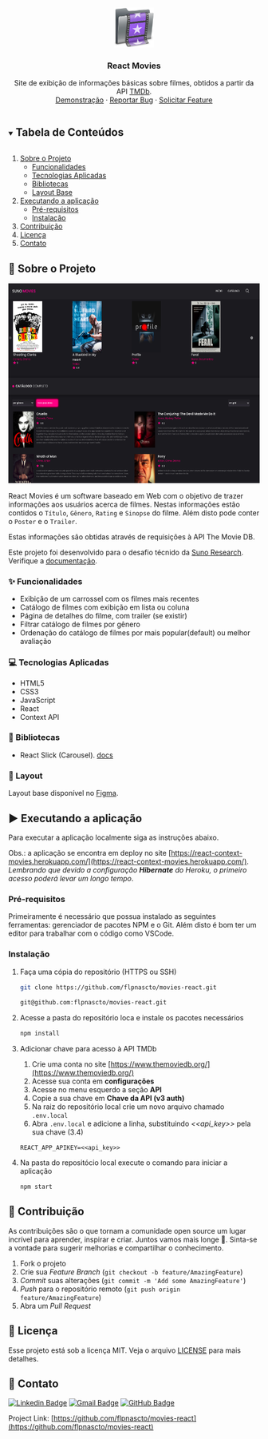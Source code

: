 <!--
*** Template adatpet from: https://github.com/othneildrew/Best-README-Template
***
-->

<!-- PROJECT LOGO -->
<br />
<p align="center">
  <a href="https://github.com/flpnascto/movies-react">
    <img src="images/readme_logo.png" alt="Logo" width="80" height="80">
  </a>

  <h3 align="center">React Movies</h3>

  <p align="center">
    Site de exibição de informações básicas sobre filmes, obtidos a partir da API <a href="https://www.themoviedb.org/">TMDb</a>.
    <br />
    <a href="https://react-context-movies.herokuapp.com/">Demonstração</a>
    ·
    <a href="https://github.com/flpnascto/movies-react/issues">Reportar Bug</a>
    ·
    <a href="https://github.com/flpnascto/movies-react/issues">Solicitar Feature</a>
  </p>
</p>

<!-- TABLE OF CONTENTS -->
<details open="open">
  <summary><h2 style="display: inline-block">Tabela de Conteúdos</h2></summary>
  <ol>
    <li>
      <a href="#notebook_with_decorative_cover-sobre-o-projeto">Sobre o Projeto</a>
      <ul>
        <li><a href="#sparkles-funcionalidades">Funcionalidades</a></li>
        <li><a href="#computer-tecnologias-aplicadas">Tecnologias Aplicadas</a></li>
        <li><a href="#book-bibliotecas">Bibliotecas</a></li>
        <li><a href="#art-layout">Layout Base</a></li>
      </ul>
    </li>
    <li>
      <a href="#arrow_forward-executando-a-aplicação">Executando a aplicação</a>
      <ul>
        <li><a href="#pré-requisitos">Pré-requisitos</a></li>
        <li><a href="#instalação">Instalação</a></li>
      </ul>
    </li>
    <li><a href="#handshake-contribuição">Contribuição</a></li>
    <li><a href="#memo-licença">Licença</a></li>
    <li><a href="#email-contato">Contato</a></li>
  </ol>
</details>

<!-- ABOUT THE PROJECT -->
## :notebook_with_decorative_cover: Sobre o Projeto
<p align="center">
<img src="images/screen_shot.png" alt="Logo" width="600" height="400">

React Movies é um software baseado em Web com o objetivo de trazer informações aos  usuários acerca de filmes. Nestas informações estão contidos o `Título`, `Gênero`, `Rating` e `Sinopse` do filme. Além disto pode conter o `Poster` e o `Trailer`.

Estas informações são obtidas através de requisições à API The Movie DB.

Este projeto foi desenvolvido para o desafio técnido da [Suno Research](https://www.suno.com.br/). Verifique a [documentação](./challenge_description.md).

### :sparkles: Funcionalidades
- Exibição de um carrossel com os filmes mais recentes
- Catálogo de filmes com exibição em lista ou coluna
- Página de detalhes do filme, com trailer (se existir)
- Filtrar catálogo de filmes por gênero
- Ordenação do catálogo de filmes por mais popular(default) ou melhor avaliação

### :computer: Tecnologias Aplicadas

* HTML5
* CSS3
* JavaScript
* React
* Context API

### :book: Bibliotecas

* React Slick (Carousel). [docs](https://react-slick.neostack.com/docs/get-started)

### :art: Layout
Layout base disponível no [Figma](https://www.figma.com/file/V1Qfp19RorvXZI1qshlLGL/Suno-Movies?node-id=0%3A1).

<!-- GETTING STARTED -->
## :arrow_forward: Executando a aplicação

Para executar a aplicação localmente siga as instruções abaixo.

Obs.: a aplicação se encontra em deploy no site [https://react-context-movies.herokuapp.com/](https://react-context-movies.herokuapp.com/). _Lembrando que devido a configuração **Hibernate** do Heroku, o primeiro acesso poderá levar um longo tempo_.

### Pré-requisitos

Primeiramente é necessário que possua instalado as seguintes ferramentas: gerenciador de pacotes NPM e o Git.
Além disto é bom ter um editor para trabalhar com o código como VSCode.

### Instalação

1. Faça uma cópia do repositório (HTTPS ou SSH)
   ```sh
   git clone https://github.com/flpnascto/movies-react.git
   ```

   ```sh
   git@github.com:flpnascto/movies-react.git
   ```

2. Acesse a pasta do repositório loca e instale os pacotes necessários

   ```sh
   npm install
   ```
3. Adicionar chave para acesso à API TMDb
     1. Crie uma conta no site [https://www.themoviedb.org/](https://www.themoviedb.org/)
     2. Acesse sua conta em **configurações**
     3. Acesse no menu esquerdo a seção **API**
     4. Copie a sua chave em **Chave da API (v3 auth)**
     5. Na raiz do repositório local crie um novo arquivo chamado `.env.local`
     6. Abra `.env.local` e adicione a linha, substituindo _<<api_key>>_ pela sua chave (3.4)

     ```
     REACT_APP_APIKEY=<<api_key>>
     ```

4. Na pasta do repositócio local execute o comando para iniciar a aplicação

   ```sh
   npm start
   ```

<!-- USAGE EXAMPLES -->
<!-- ROADMAP -->
<!-- CONTRIBUTING -->
## :handshake: Contribuição

As contribuições são o que tornam a comunidade open source um lugar incrível para aprender, inspirar e criar. Juntos vamos mais longe :rocket:.
Sinta-se a vontade para sugerir melhorias e compartilhar o conhecimento.

1. Fork o projeto
2. Crie sua _Feature Branch_ (`git checkout -b feature/AmazingFeature`)
3. _Commit_ suas alterações (`git commit -m 'Add some AmazingFeature'`)
4. _Push_ para o repositório remoto (`git push origin feature/AmazingFeature`)
5. Abra um _Pull Request_

<!-- LICENSE -->
## :memo: Licença
Esse projeto está sob a licença MIT. Veja o arquivo [LICENSE](LICENSE) para mais detalhes.

<!-- CONTACT -->
## :email: Contato

[![Linkedin Badge](https://img.shields.io/badge/-Felipe_Nascimento-blue?style=flat-square&logo=Linkedin&logoColor=white&link=https://www.linkedin.com/in/fnascto/)](https://www.linkedin.com/in/fnascto/) [![Gmail Badge](https://img.shields.io/badge/-flpnascto@gmail.com-c14438?style=flat-square&logo=Gmail&logoColor=white&link=mailto:flpnascto@gmail.com)](mailto:flpnascto@gmail.com)
[![GitHub Badge](https://img.shields.io/badge/-Profile-181717?style=flat-square&logo=GitHub&logoColor=white&link=https://github.com/flpnascto)](https://github.com/flpnascto)

Project Link: [https://github.com/flpnascto/movies-react](https://github.com/flpnascto/movies-react)
